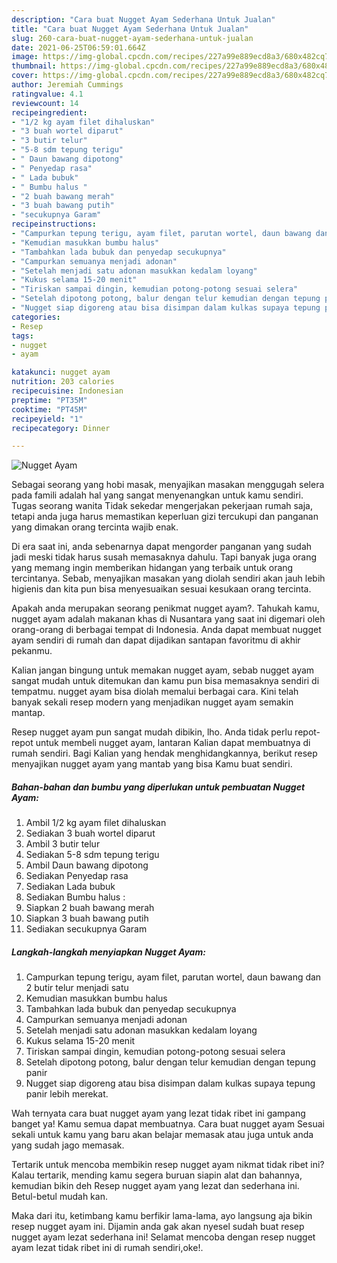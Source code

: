 ```yaml
---
description: "Cara buat Nugget Ayam Sederhana Untuk Jualan"
title: "Cara buat Nugget Ayam Sederhana Untuk Jualan"
slug: 260-cara-buat-nugget-ayam-sederhana-untuk-jualan
date: 2021-06-25T06:59:01.664Z
image: https://img-global.cpcdn.com/recipes/227a99e889ecd8a3/680x482cq70/nugget-ayam-foto-resep-utama.jpg
thumbnail: https://img-global.cpcdn.com/recipes/227a99e889ecd8a3/680x482cq70/nugget-ayam-foto-resep-utama.jpg
cover: https://img-global.cpcdn.com/recipes/227a99e889ecd8a3/680x482cq70/nugget-ayam-foto-resep-utama.jpg
author: Jeremiah Cummings
ratingvalue: 4.1
reviewcount: 14
recipeingredient:
- "1/2 kg ayam filet dihaluskan"
- "3 buah wortel diparut"
- "3 butir telur"
- "5-8 sdm tepung terigu"
- " Daun bawang dipotong"
- " Penyedap rasa"
- " Lada bubuk"
- " Bumbu halus "
- "2 buah bawang merah"
- "3 buah bawang putih"
- "secukupnya Garam"
recipeinstructions:
- "Campurkan tepung terigu, ayam filet, parutan wortel, daun bawang dan 2 butir telur menjadi satu"
- "Kemudian masukkan bumbu halus"
- "Tambahkan lada bubuk dan penyedap secukupnya"
- "Campurkan semuanya menjadi adonan"
- "Setelah menjadi satu adonan masukkan kedalam loyang"
- "Kukus selama 15-20 menit"
- "Tiriskan sampai dingin, kemudian potong-potong sesuai selera"
- "Setelah dipotong potong, balur dengan telur kemudian dengan tepung panir"
- "Nugget siap digoreng atau bisa disimpan dalam kulkas supaya tepung panir lebih merekat."
categories:
- Resep
tags:
- nugget
- ayam

katakunci: nugget ayam 
nutrition: 203 calories
recipecuisine: Indonesian
preptime: "PT35M"
cooktime: "PT45M"
recipeyield: "1"
recipecategory: Dinner

---
```



![Nugget Ayam](https://img-global.cpcdn.com/recipes/227a99e889ecd8a3/680x482cq70/nugget-ayam-foto-resep-utama.jpg)

Sebagai seorang yang hobi masak, menyajikan masakan menggugah selera pada famili adalah hal yang sangat menyenangkan untuk kamu sendiri. Tugas seorang  wanita Tidak sekedar mengerjakan pekerjaan rumah saja, tetapi anda juga harus memastikan keperluan gizi tercukupi dan panganan yang dimakan orang tercinta wajib enak.

Di era  saat ini, anda sebenarnya dapat mengorder panganan yang sudah jadi meski tidak harus susah memasaknya dahulu. Tapi banyak juga orang yang memang ingin memberikan hidangan yang terbaik untuk orang tercintanya. Sebab, menyajikan masakan yang diolah sendiri akan jauh lebih higienis dan kita pun bisa menyesuaikan sesuai kesukaan orang tercinta. 



Apakah anda merupakan seorang penikmat nugget ayam?. Tahukah kamu, nugget ayam adalah makanan khas di Nusantara yang saat ini digemari oleh orang-orang di berbagai tempat di Indonesia. Anda dapat membuat nugget ayam sendiri di rumah dan dapat dijadikan santapan favoritmu di akhir pekanmu.

Kalian jangan bingung untuk memakan nugget ayam, sebab nugget ayam sangat mudah untuk ditemukan dan kamu pun bisa memasaknya sendiri di tempatmu. nugget ayam bisa diolah memalui berbagai cara. Kini telah banyak sekali resep modern yang menjadikan nugget ayam semakin mantap.

Resep nugget ayam pun sangat mudah dibikin, lho. Anda tidak perlu repot-repot untuk membeli nugget ayam, lantaran Kalian dapat membuatnya di rumah sendiri. Bagi Kalian yang hendak menghidangkannya, berikut resep menyajikan nugget ayam yang mantab yang bisa Kamu buat sendiri.

<!--inarticleads1-->

##### Bahan-bahan dan bumbu yang diperlukan untuk pembuatan Nugget Ayam:

1. Ambil 1/2 kg ayam filet dihaluskan
1. Sediakan 3 buah wortel diparut
1. Ambil 3 butir telur
1. Sediakan 5-8 sdm tepung terigu
1. Ambil  Daun bawang dipotong
1. Sediakan  Penyedap rasa
1. Sediakan  Lada bubuk
1. Sediakan  Bumbu halus :
1. Siapkan 2 buah bawang merah
1. Siapkan 3 buah bawang putih
1. Sediakan secukupnya Garam




<!--inarticleads2-->

##### Langkah-langkah menyiapkan Nugget Ayam:

1. Campurkan tepung terigu, ayam filet, parutan wortel, daun bawang dan 2 butir telur menjadi satu
1. Kemudian masukkan bumbu halus
1. Tambahkan lada bubuk dan penyedap secukupnya
1. Campurkan semuanya menjadi adonan
1. Setelah menjadi satu adonan masukkan kedalam loyang
1. Kukus selama 15-20 menit
1. Tiriskan sampai dingin, kemudian potong-potong sesuai selera
1. Setelah dipotong potong, balur dengan telur kemudian dengan tepung panir
1. Nugget siap digoreng atau bisa disimpan dalam kulkas supaya tepung panir lebih merekat.




Wah ternyata cara buat nugget ayam yang lezat tidak ribet ini gampang banget ya! Kamu semua dapat membuatnya. Cara buat nugget ayam Sesuai sekali untuk kamu yang baru akan belajar memasak atau juga untuk anda yang sudah jago memasak.

Tertarik untuk mencoba membikin resep nugget ayam nikmat tidak ribet ini? Kalau tertarik, mending kamu segera buruan siapin alat dan bahannya, kemudian bikin deh Resep nugget ayam yang lezat dan sederhana ini. Betul-betul mudah kan. 

Maka dari itu, ketimbang kamu berfikir lama-lama, ayo langsung aja bikin resep nugget ayam ini. Dijamin anda gak akan nyesel sudah buat resep nugget ayam lezat sederhana ini! Selamat mencoba dengan resep nugget ayam lezat tidak ribet ini di rumah sendiri,oke!.

